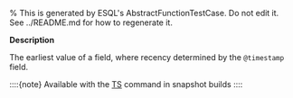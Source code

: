 % This is generated by ESQL's AbstractFunctionTestCase. Do not edit it. See ../README.md for how to regenerate it.

**Description**

The earliest value of a field, where recency determined by the `@timestamp` field.

::::{note}
Available with the [TS](/reference/query-languages/esql/commands/source-commands.md#esql-ts) command in snapshot builds
::::


